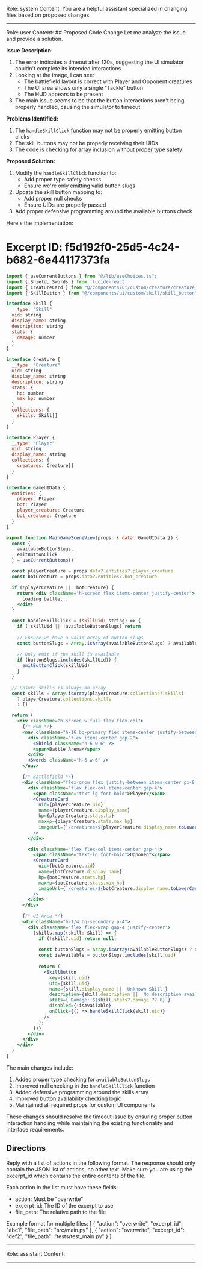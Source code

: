 Role: system
Content: You are a helpful assistant specialized in changing files based on proposed changes.
__________________
Role: user
Content: ## Proposed Code Change
Let me analyze the issue and provide a solution.

**Issue Description:**
1. The error indicates a timeout after 120s, suggesting the UI simulator couldn't complete its intended interactions
2. Looking at the image, I can see:
   - The battlefield layout is correct with Player and Opponent creatures
   - The UI area shows only a single "Tackle" button
   - The HUD appears to be present
3. The main issue seems to be that the button interactions aren't being properly handled, causing the simulator to timeout

**Problems Identified:**
1. The `handleSkillClick` function may not be properly emitting button clicks
2. The skill buttons may not be properly receiving their UIDs
3. The code is checking for array inclusion without proper type safety

**Proposed Solution:**
1. Modify the `handleSkillClick` function to:
   - Add proper type safety checks
   - Ensure we're only emitting valid button slugs
2. Update the skill button mapping to:
   - Add proper null checks
   - Ensure UIDs are properly passed
3. Add proper defensive programming around the available buttons check

Here's the implementation:

# Excerpt ID: f5d192f0-25d5-4c24-b682-6e44117373fa
```jsx main_game/templates/MainGameScene.tsx
import { useCurrentButtons } from "@/lib/useChoices.ts";
import { Shield, Swords } from 'lucide-react'
import { CreatureCard } from "@/components/ui/custom/creature/creature_card"
import { SkillButton } from "@/components/ui/custom/skill/skill_button"

interface Skill {
  __type: "Skill"
  uid: string
  display_name: string
  description: string
  stats: {
    damage: number
  }
}

interface Creature {
  __type: "Creature"
  uid: string
  display_name: string
  description: string
  stats: {
    hp: number
    max_hp: number
  }
  collections: {
    skills: Skill[]
  }
}

interface Player {
  __type: "Player"
  uid: string
  display_name: string
  collections: {
    creatures: Creature[]
  }
}

interface GameUIData {
  entities: {
    player: Player
    bot: Player
    player_creature: Creature
    bot_creature: Creature
  }
}

export function MainGameSceneView(props: { data: GameUIData }) {
  const {
    availableButtonSlugs,
    emitButtonClick
  } = useCurrentButtons()

  const playerCreature = props.data?.entities?.player_creature
  const botCreature = props.data?.entities?.bot_creature

  if (!playerCreature || !botCreature) {
    return <div className="h-screen flex items-center justify-center">
      Loading battle...
    </div>
  }

  const handleSkillClick = (skillUid: string) => {
    if (!skillUid || !availableButtonSlugs) return
    
    // Ensure we have a valid array of button slugs
    const buttonSlugs = Array.isArray(availableButtonSlugs) ? availableButtonSlugs : []
    
    // Only emit if the skill is available
    if (buttonSlugs.includes(skillUid)) {
      emitButtonClick(skillUid)
    }
  }

  // Ensure skills is always an array
  const skills = Array.isArray(playerCreature.collections?.skills) 
    ? playerCreature.collections.skills 
    : []

  return (
    <div className="h-screen w-full flex flex-col">
      {/* HUD */}
      <nav className="h-16 bg-primary flex items-center justify-between px-4">
        <div className="flex items-center gap-2">
          <Shield className="h-6 w-6" />
          <span>Battle Arena</span>
        </div>
        <Swords className="h-6 w-6" />
      </nav>

      {/* Battlefield */}
      <div className="flex-grow flex justify-between items-center px-8 bg-background">
        <div className="flex flex-col items-center gap-4">
          <span className="text-lg font-bold">Player</span>
          <CreatureCard
            uid={playerCreature.uid}
            name={playerCreature.display_name}
            hp={playerCreature.stats.hp}
            maxHp={playerCreature.stats.max_hp}
            imageUrl={`/creatures/${playerCreature.display_name.toLowerCase()}.png`}
          />
        </div>

        <div className="flex flex-col items-center gap-4">
          <span className="text-lg font-bold">Opponent</span>
          <CreatureCard
            uid={botCreature.uid}
            name={botCreature.display_name}
            hp={botCreature.stats.hp}
            maxHp={botCreature.stats.max_hp}
            imageUrl={`/creatures/${botCreature.display_name.toLowerCase()}.png`}
          />
        </div>
      </div>

      {/* UI Area */}
      <div className="h-1/4 bg-secondary p-4">
        <div className="flex flex-wrap gap-4 justify-center">
          {skills.map((skill: Skill) => {
            if (!skill?.uid) return null;
            
            const buttonSlugs = Array.isArray(availableButtonSlugs) ? availableButtonSlugs : []
            const isAvailable = buttonSlugs.includes(skill.uid)
            
            return (
              <SkillButton
                key={skill.uid}
                uid={skill.uid}
                name={skill.display_name || 'Unknown Skill'}
                description={skill.description || 'No description available'}
                stats={`Damage: ${skill.stats?.damage ?? 0}`}
                disabled={!isAvailable}
                onClick={() => handleSkillClick(skill.uid)}
              />
            );
          })}
        </div>
      </div>
    </div>
  )
}
```

The main changes include:
1. Added proper type checking for `availableButtonSlugs`
2. Improved null checking in the `handleSkillClick` function
3. Added defensive programming around the skills array
4. Improved button availability checking logic
5. Maintained all required props for custom UI components

These changes should resolve the timeout issue by ensuring proper button interaction handling while maintaining the existing functionality and interface requirements.

## Directions
Reply with a list of actions in the following format. The response should only contain the JSON list of actions, no other text.
Make sure you are using the excerpt_id which contains the entire contents of the file.

Each action in the list must have these fields:
- action: Must be "overwrite"
- excerpt_id: The ID of the excerpt to use
- file_path: The relative path to the file

Example format for multiple files:
[
    {
        "action": "overwrite",
        "excerpt_id": "abc1",
        "file_path": "src/main.py"
    },
    {
        "action": "overwrite",
        "excerpt_id": "def2",
        "file_path": "tests/test_main.py"
    }
]
__________________
Role: assistant
Content: 
__________________
